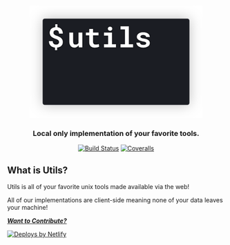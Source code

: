 <div align="center">
  <a href="https://utils.rains.cafe">
    <img height="260px" src="https://raw.githubusercontent.com/rain-cafe/logos/main/utils/utils.svg">
  </a>
</div>

<h3 align="center">
	Local only implementation of your favorite tools.
</h3>

<div align="center">
  
  [![Build Status](https://img.shields.io/github/actions/workflow/status/rain-cafe/utils/ci.yml?branch=main)](https://github.com/rain-cafe/utils/actions/workflows/ci.yml?query=branch%3Amain)
  [![Coveralls](https://img.shields.io/coveralls/github/rain-cafe/utils)](https://coveralls.io/github/rain-cafe/utils)
  
</div>

## What is Utils?

Utils is all of your favorite unix tools made available via the web!

All of our implementations are client-side meaning none of your data leaves your machine!

[_**Want to Contribute?**_](/CONTRIBUTING.md)

[![Deploys by Netlify][netlify-image]][netlify-url]

[netlify-image]: https://www.netlify.com/v3/img/components/netlify-color-accent.svg
[netlify-url]: https://www.netlify.com
